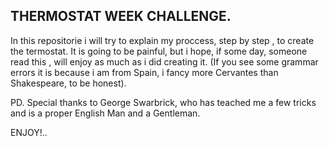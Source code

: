 ## THERMOSTAT WEEK CHALLENGE.

In this repositorie i will try to explain my proccess, step by step , to create
the termostat. It is going to be painful, but i hope, if some day, someone read this
, will enjoy as much as i did creating it. (If you see some grammar errors it is
  because i am from Spain, i fancy more Cervantes than Shakespeare, to be honest).

PD. Special thanks to George Swarbrick, who has teached me a few tricks and is a proper English Man and a Gentleman.

  ENJOY!..
